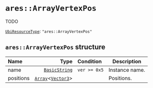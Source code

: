 # `ares::ArrayVertexPos`

TODO

[`UbiResourceType`](./index.md#ubiresourcetype-string): `"ares::ArrayVertexPos"`

## `ares::ArrayVertexPos` structure

| Name | Type | Condition | Description |
| :-- | --: | :-- | --- |
| name | [`BasicString`](../base.md#basicstring-structure) | `ver >= 0x5` | Instance name. |
| positions | [`Array`](../base.md#array-structure)<[`Vector3`](../base.md#vector3-structure)> |  | Positions. |
